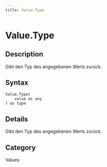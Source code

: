 ```yaml
---
title: Value.Type
---
```


# Value.Type


## Description

Gibt den Typ des angegebenen Werts zurück.


## Syntax

```powerquery
Value.Type(
    value as any
) as type
```


## Details

Gibt den Typ des angegebenen Werts zurück.



## Category
Values
